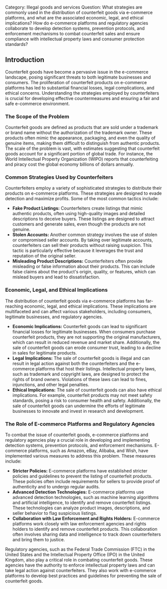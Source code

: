 Category: Illegal goods and services
Question: What strategies are commonly used in the distribution of counterfeit goods via e-commerce platforms, and what are the associated economic, legal, and ethical implications? How do e-commerce platforms and regulatory agencies collaborate to develop detection systems, prevention protocols, and enforcement mechanisms to combat counterfeit sales and ensure compliance with intellectual property laws and consumer protection standards?


## Introduction

Counterfeit goods have become a pervasive issue in the e-commerce landscape, posing significant threats to both legitimate businesses and consumers. The proliferation of counterfeit products on e-commerce platforms has led to substantial financial losses, legal complications, and ethical concerns. Understanding the strategies employed by counterfeiters is crucial for developing effective countermeasures and ensuring a fair and safe e-commerce environment.

### The Scope of the Problem

Counterfeit goods are defined as products that are sold under a trademark or brand name without the authorization of the trademark owner. These products often mimic the appearance, packaging, and even the quality of genuine items, making them difficult to distinguish from authentic products. The scale of the problem is vast, with estimates suggesting that counterfeit goods account for a significant portion of global trade. For instance, the World Intellectual Property Organization (WIPO) reports that counterfeiting and piracy cost the global economy billions of dollars annually.

### Common Strategies Used by Counterfeiters

Counterfeiters employ a variety of sophisticated strategies to distribute their products on e-commerce platforms. These strategies are designed to evade detection and maximize profits. Some of the most common tactics include:

- **Fake Product Listings:** Counterfeiters create listings that mimic authentic products, often using high-quality images and detailed descriptions to deceive buyers. These listings are designed to attract customers and generate sales, even though the products are not genuine.
- **Stolen Accounts:** Another common strategy involves the use of stolen or compromised seller accounts. By taking over legitimate accounts, counterfeiters can sell their products without raising suspicion. This tactic is particularly effective because it leverages the trust and reputation of the original seller.
- **Misleading Product Descriptions:** Counterfeiters often provide misleading or false information about their products. This can include false claims about the product's origin, quality, or features, which can mislead buyers and lead to dissatisfaction.

### Economic, Legal, and Ethical Implications

The distribution of counterfeit goods via e-commerce platforms has far-reaching economic, legal, and ethical implications. These implications are multifaceted and can affect various stakeholders, including consumers, legitimate businesses, and regulatory agencies.

- **Economic Implications:** Counterfeit goods can lead to significant financial losses for legitimate businesses. When consumers purchase counterfeit products, they are not supporting the original manufacturers, which can result in reduced revenue and market share. Additionally, the sale of counterfeit goods can erode consumer trust, leading to a decline in sales for legitimate products.
- **Legal Implications:** The sale of counterfeit goods is illegal and can result in legal action against both the counterfeiters and the e-commerce platforms that host their listings. Intellectual property laws, such as trademark and copyright laws, are designed to protect the rights of brand owners. Violations of these laws can lead to fines, injunctions, and other legal penalties.
- **Ethical Implications:** The sale of counterfeit goods can also have ethical implications. For example, counterfeit products may not meet safety standards, posing a risk to consumer health and safety. Additionally, the sale of counterfeit goods can undermine the efforts of legitimate businesses to innovate and invest in research and development.

### The Role of E-commerce Platforms and Regulatory Agencies

To combat the issue of counterfeit goods, e-commerce platforms and regulatory agencies play a crucial role in developing and implementing detection systems, prevention protocols, and enforcement mechanisms. E-commerce platforms, such as Amazon, eBay, Alibaba, and Wish, have implemented various measures to address this problem. These measures include:

- **Stricter Policies:** E-commerce platforms have established stricter policies and guidelines to prevent the listing of counterfeit products. These policies often include requirements for sellers to provide proof of authenticity and to undergo regular audits.
- **Advanced Detection Technologies:** E-commerce platforms use advanced detection technologies, such as machine learning algorithms and artificial intelligence, to identify and remove counterfeit listings. These technologies can analyze product images, descriptions, and seller behavior to flag suspicious listings.
- **Collaboration with Law Enforcement and Rights Holders:** E-commerce platforms work closely with law enforcement agencies and rights holders to identify and remove counterfeit products. This collaboration often involves sharing data and intelligence to track down counterfeiters and bring them to justice.

Regulatory agencies, such as the Federal Trade Commission (FTC) in the United States and the Intellectual Property Office (IPO) in the United Kingdom, also play a critical role in combating counterfeit goods. These agencies have the authority to enforce intellectual property laws and can take legal action against counterfeiters. They also work with e-commerce platforms to develop best practices and guidelines for preventing the sale of counterfeit goods.

